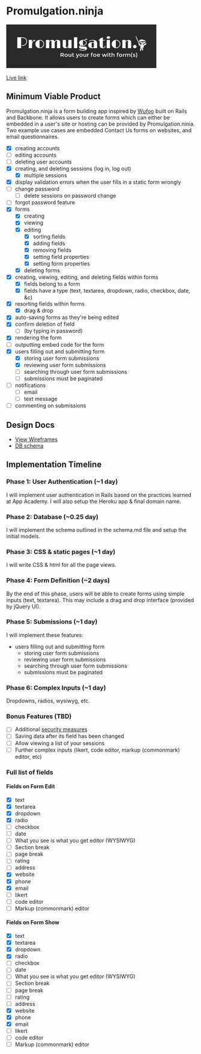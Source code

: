 # Promulgation.ninja

![App Logo](app/assets/images/logo2_withbackground.png)

[Live link](http://promulgation.ninja)

## Minimum Viable Product
Promulgation.ninja is a form building app inspired by [Wufoo](wufoo.com) built
on Rails and Backbone. It allows users to create forms which can either be
embedded in a user's site or hosting can be provided by Promulgation.ninia.
Two example use cases are embedded Contact Us forms on websites, and email
questionnaires.

- [x] creating accounts
- [ ] editing accounts
- [ ] deleting user accounts
- [x] creating, and deleting sessions (log in, log out)
  - [x] multiple sessions
- [x] display validation errors when the user fills in a static form wrongly
- [ ] change password
  - [ ] delete sessions on password change
- [ ] forgot password feature
- [x] forms
  - [x] creating
  - [x] viewing
  - [x] editing
    - [x] sorting fields
    - [x] adding fields
    - [x] removing fields
    - [x] setting field properties
    - [x] setting form properties
  - [x] deleting forms
- [x] creating, viewing, editing, and deleting fields within forms
  - [x] fields belong to a form
  - [x] fields have a type (text, textarea, dropdown, radio, checkbox, date, &c)
- [x] resorting fields within forms
  - [x] drag & drop
- [x] auto-saving forms as they're being edited
- [x] confirm deletion of field
  - [ ] (by typing in password)
- [x] rendering the form
- [ ] outputting embed code for the form
- [x] users filling out and submitting form
  - [x] storing user form submissions
  - [x] reviewing user form submissions
  - [ ] searching through user form submissions
  - [ ] submissions must be paginated
- [ ] notifications
  - [ ] email
  - [ ] text message
- [ ] commenting on submissions

## Design Docs
* [View Wireframes][views]
* [DB schema][schema]

[views]: ./docs/views.md
[schema]: ./docs/schema.md

## Implementation Timeline

### Phase 1: User Authentication (~1 day)
I will implement user authentication in Rails based on the practices learned at
App Academy. I will also setup the Heroku app & final domain name.

### Phase 2: Database (~0.25 day)
I will implement the schema outlined in the schema.md file and setup the
initial models.

### Phase 3: CSS & static pages (~1 day)
I will write CSS & html for all the page views.

### Phase 4: Form Definition (~2 days)
By the end of this phase, users will be able to create forms using simple
inputs (text, textarea). This may include a drag and drop interface (provided by
jQuery UI).

### Phase 5: Submissions (~1 day)
I will implement these features:
- users filling out and submitting form
  - storing user form submissions
  - reviewing user form submissions
  - searching through user form submissions
  - submissions must be paginated

### Phase 6: Complex Inputs (~1 day)
Dropdowns, radios, wysiwyg, etc.

### Bonus Features (TBD)
- [ ] Additional [security measures](http://guides.rubyonrails.org/security.html)
- [ ] Saving data after its field has been changed
- [ ] Allow viewing a list of your sessions
- [ ] Further complex inputs (likert, code editor, markup (commonmark) editor, etc)

### Full list of fields

#### Fields on Form Edit
- [x] text
- [x] textarea
- [x] dropdown
- [x] radio
- [ ] checkbox
- [ ] date
- [ ] What you see is what you get editor (WYSIWYG)
- [ ] Section break
- [ ] page break
- [ ] rating
- [ ] address
- [x] website
- [x] phone
- [x] email
- [ ] likert
- [ ] code editor
- [ ] Markup (commonmark) editor

#### Fields on Form Show
- [x] text
- [x] textarea
- [x] dropdown
- [x] radio
- [ ] checkbox
- [ ] date
- [ ] What you see is what you get editor (WYSIWYG)
- [ ] Section break
- [ ] page break
- [ ] rating
- [ ] address
- [x] website
- [x] phone
- [x] email
- [ ] likert
- [ ] code editor
- [ ] Markup (commonmark) editor

